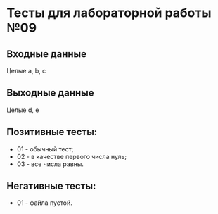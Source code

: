 # Тесты для лабораторной работы №09
## Входные данные
Целые a, b, c
## Выходные данные
Целые d, e
## Позитивные тесты:
- 01 - обычный тест;
- 02 - в качестве первого числа нуль;
- 03 - все числа равны.
## Негативные тесты:
- 01 - файла пустой.
